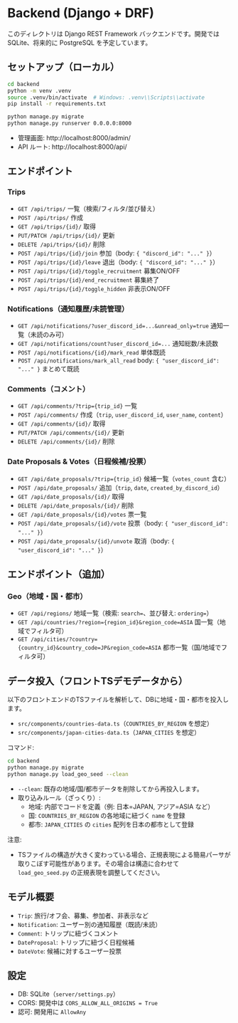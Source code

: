 # Backend (Django + DRF)

このディレクトリは Django REST Framework バックエンドです。開発では SQLite、将来的に PostgreSQL を予定しています。

## セットアップ（ローカル）

```bash
cd backend
python -m venv .venv
source .venv/bin/activate  # Windows: .venv\\Scripts\\activate
pip install -r requirements.txt

python manage.py migrate
python manage.py runserver 0.0.0.0:8000
```

- 管理画面: http://localhost:8000/admin/
- API ルート: http://localhost:8000/api/

## エンドポイント

### Trips
- `GET /api/trips/` 一覧（検索/フィルタ/並び替え）
- `POST /api/trips/` 作成
- `GET /api/trips/{id}/` 取得
- `PUT/PATCH /api/trips/{id}/` 更新
- `DELETE /api/trips/{id}/` 削除
- `POST /api/trips/{id}/join` 参加（body: `{ "discord_id": "..." }`）
- `POST /api/trips/{id}/leave` 退出（body: `{ "discord_id": "..." }`）
- `POST /api/trips/{id}/toggle_recruitment` 募集ON/OFF
- `POST /api/trips/{id}/end_recruitment` 募集終了
- `POST /api/trips/{id}/toggle_hidden` 非表示ON/OFF

### Notifications（通知履歴/未読管理）
- `GET /api/notifications/?user_discord_id=...&unread_only=true` 通知一覧（未読のみ可）
- `GET /api/notifications/count?user_discord_id=...` 通知総数/未読数
- `POST /api/notifications/{id}/mark_read` 単体既読
- `POST /api/notifications/mark_all_read` body: `{ "user_discord_id": "..." }` まとめて既読

### Comments（コメント）
- `GET /api/comments/?trip={trip_id}` 一覧
- `POST /api/comments/` 作成（`trip`, `user_discord_id`, `user_name`, `content`）
- `GET /api/comments/{id}/` 取得
- `PUT/PATCH /api/comments/{id}/` 更新
- `DELETE /api/comments/{id}/` 削除

### Date Proposals & Votes（日程候補/投票）
- `GET /api/date_proposals/?trip={trip_id}` 候補一覧（`votes_count` 含む）
- `POST /api/date_proposals/` 追加（`trip`, `date`, `created_by_discord_id`）
- `GET /api/date_proposals/{id}/` 取得
- `DELETE /api/date_proposals/{id}/` 削除
- `GET /api/date_proposals/{id}/votes` 票一覧
- `POST /api/date_proposals/{id}/vote` 投票（body: `{ "user_discord_id": "..." }`）
- `POST /api/date_proposals/{id}/unvote` 取消（body: `{ "user_discord_id": "..." }`）

## エンドポイント（追加）

### Geo（地域・国・都市）
- `GET /api/regions/` 地域一覧（検索: `search=`、並び替え: `ordering=`）
- `GET /api/countries/?region={region_id}&region_code=ASIA` 国一覧（地域でフィルタ可）
- `GET /api/cities/?country={country_id}&country_code=JP&region_code=ASIA` 都市一覧（国/地域でフィルタ可）

## データ投入（フロントTSデモデータから）

以下のフロントエンドのTSファイルを解析して、DBに地域・国・都市を投入します。
- `src/components/countries-data.ts`（`COUNTRIES_BY_REGION` を想定）
- `src/components/japan-cities-data.ts`（`JAPAN_CITIES` を想定）

コマンド:
```bash
cd backend
python manage.py migrate
python manage.py load_geo_seed --clean
```
- `--clean`: 既存の地域/国/都市データを削除してから再投入します。
- 取り込みルール（ざっくり）:
  - 地域: 内部でコードを定義（例: 日本=JAPAN, アジア=ASIA など）
  - 国: `COUNTRIES_BY_REGION` の各地域に紐づく `name` を登録
  - 都市: `JAPAN_CITIES` の `cities` 配列を日本の都市として登録

注意:
- TSファイルの構造が大きく変わっている場合、正規表現による簡易パーサが取りこぼす可能性があります。その場合は構造に合わせて `load_geo_seed.py` の正規表現を調整してください。

## モデル概要
- `Trip`: 旅行/オフ会、募集、参加者、非表示など
- `Notification`: ユーザー別の通知履歴（既読/未読）
- `Comment`: トリップに紐づくコメント
- `DateProposal`: トリップに紐づく日程候補
- `DateVote`: 候補に対するユーザー投票

## 設定
- DB: SQLite（`server/settings.py`）
- CORS: 開発中は `CORS_ALLOW_ALL_ORIGINS = True`
- 認可: 開発用に `AllowAny`
